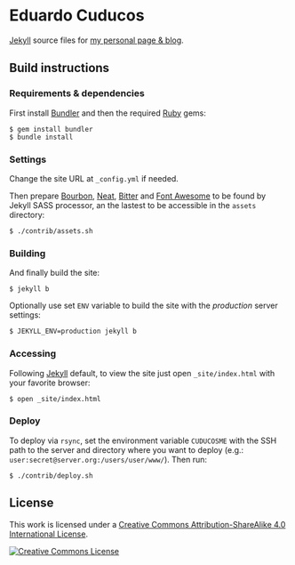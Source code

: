 # Eduardo Cuducos

[Jekyll](http://jekyllrb.com) source files for [my personal page & blog](http://cuducos.me).

## Build instructions


### Requirements & dependencies

First install [Bundler](http://bundler.io) and then the  required [Ruby](http://ruby-lang.org) gems:

```console
$ gem install bundler
$ bundle install
```

### Settings

Change the site URL at `_config.yml` if needed.

Then prepare [Bourbon](http://bourbon.io), [Neat](http://neat.bourbon.io), [Bitter](http://bitters.bourbon.io/) and [Font Awesome](http://fortawesome.github.io/Font-Awesome/) to be found by Jekyll SASS processor, an the lastest to be accessible in the `assets` directory:

```console
$ ./contrib/assets.sh
```

### Building

And finally build the site:

```console
$ jekyll b
```

Optionally use set `ENV` variable to build the site with the _production_ server settings:

```console
$ JEKYLL_ENV=production jekyll b
```

### Accessing

Following [Jekyll](http://jekyllrb.com) default, to view the site just open `_site/index.html` with your favorite browser:

```console
$ open _site/index.html
```

### Deploy

To deploy via `rsync`, set the environment variable `CUDUCOSME` with the SSH path to the server and directory where you want to deploy (e.g.: `user:secret@server.org:/users/user/www/`). Then run:

```console
$ ./contrib/deploy.sh
```

## License

This work is licensed under a [Creative Commons Attribution-ShareAlike 4.0 International License](http://creativecommons.org/licenses/by-sa/4.0/).

[![Creative Commons License](https://i.creativecommons.org/l/by-sa/4.0/88x31.png)](http://creativecommons.org/licenses/by-sa/4.0/)